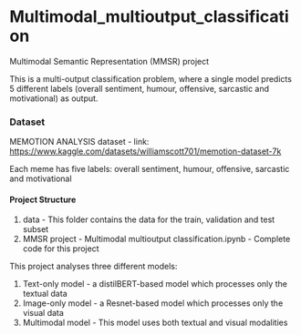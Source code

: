 # Multimodal_multioutput_classification
Multimodal Semantic Representation (MMSR) project

This is a multi-output classification problem, where a single model predicts 5 different labels (overall sentiment, humour, offensive, sarcastic and motivational) as output.

### Dataset
MEMOTION ANALYSIS dataset - link: https://www.kaggle.com/datasets/williamscott701/memotion-dataset-7k

Each meme has five labels: overall sentiment, humour, offensive, sarcastic and motivational

#### Project Structure

1) data - This folder contains the data for the train, validation and test subset
2) MMSR project - Multimodal multioutput classification.ipynb - Complete code for this project

This project analyses three different models: 

1) Text-only model - a distilBERT-based model which processes only the textual data
2) Image-only model - a Resnet-based model which processes only the visual data
3) Multimodal model - This model uses both textual and visual modalities

